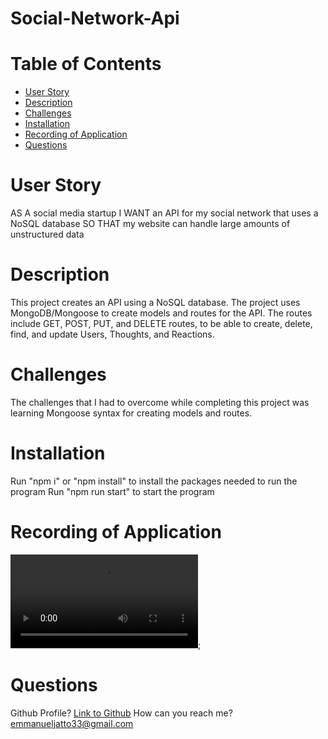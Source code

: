 # Social-Network-Api

# Table of Contents
- [User Story](#user-story)
- [Description](#description)
- [Challenges](#challenges)
- [Installation](#installation)
- [Recording of Application](#recording-of-application)
- [Questions](#questions)

# User Story
AS A social media startup
I WANT an API for my social network that uses a NoSQL database
SO THAT my website can handle large amounts of unstructured data

# Description
This project creates an API using a NoSQL database.  The project uses MongoDB/Mongoose to create models and routes for the API.  The routes include GET, POST, PUT, and DELETE routes, to be able to create, delete, find, and update Users, Thoughts, and Reactions.

# Challenges
The challenges that I had to overcome while completing this project was learning Mongoose syntax for creating models and routes.  

# Installation
Run "npm i" or "npm install" to install the packages needed to run the program
Run "npm run start" to start the program

# Recording of Application
![Walkthrough Video](./assets/walkthrough-video.webm);

# Questions
Github Profile?
[Link to Github](https://www.github.com/EmmanuelJatto)
How can you reach me?
emmanueljatto33@gmail.com